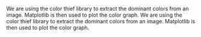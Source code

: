  We are using the color thief library to extract the dominant colors from an image. Matplotlib is then used to plot the color graph.  We are using the color thief library to extract the dominant colors from an image. Matplotlib is then used to plot the color graph. 
